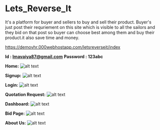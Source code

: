 # Lets_Reverse_It

It's a platform for buyer and sellers to buy and sell their product. Buyer's just post their requriement on this 
site which is visible to all the sailors and they bid on that post so buyer can choose best among them and
buy their product.it also save time and money.

https://demovhr.000webhostapp.com/letsreverseit/index

**Id       : lmavaiya87@gmail.com**
**Password : 123abc**

**Home:**
![alt text](https://demovhr.000webhostapp.com/letsreverseit/Screenshot/Web/1.%20LetsReverseIt.png)


**Signup:**
![alt text](https://demovhr.000webhostapp.com/letsreverseit/Screenshot/Web/2.%20signup.png)


**Login:**
![alt text](https://demovhr.000webhostapp.com/letsreverseit/Screenshot/Web/3.%20Login.png)


**Quotation Request:**
![alt text](https://demovhr.000webhostapp.com/letsreverseit/Screenshot/Web/5.%20Add%20Quotation%20Request.png)


**Dashboard:**
![alt text](https://demovhr.000webhostapp.com/letsreverseit/Screenshot/Web/6.%20Dashboard.png)


**Bid Page:**
![alt text](https://demovhr.000webhostapp.com/letsreverseit/Screenshot/Web/8.%20Post%20and%20Proposal.png)

**About Us:**
![alt text](https://demovhr.000webhostapp.com/letsreverseit/Screenshot/Web/0%20About%20us.png)
